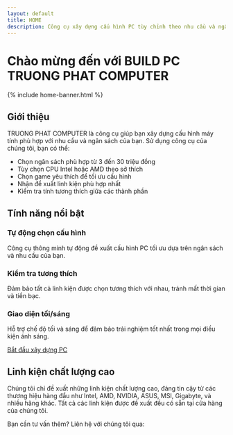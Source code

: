 ```yaml
---
layout: default
title: HOME
description: Công cụ xây dựng cấu hình PC tùy chỉnh theo nhu cầu và ngân sách - Truong Phat Computer
---
```


# Chào mừng đến với BUILD PC TRUONG PHAT COMPUTER

{% include home-banner.html %}

## Giới thiệu

TRUONG PHAT COMPUTER là công cụ giúp bạn xây dựng cấu hình máy tính phù hợp với nhu cầu và ngân sách của bạn. Sử dụng công cụ của chúng tôi, bạn có thể:

- Chọn ngân sách phù hợp từ 3 đến 30 triệu đồng
- Tùy chọn CPU Intel hoặc AMD theo sở thích
- Chọn game yêu thích để tối ưu cấu hình
- Nhận đề xuất linh kiện phù hợp nhất
- Kiểm tra tính tương thích giữa các thành phần

## Tính năng nổi bật

<div class="grid grid-cols-1 md:grid-cols-3 gap-4 my-6">
  <div class="feature-card bg-primary-50 dark:bg-gray-700 p-4 rounded-lg shadow-md">
    <h3 class="text-xl font-bold mb-2 text-primary-600 dark:text-primary-400">
      <i class="fas fa-bolt mr-2"></i>Tự động chọn cấu hình
    </h3>
    <p>Công cụ thông minh tự động đề xuất cấu hình PC tối ưu dựa trên ngân sách và nhu cầu của bạn.</p>
  </div>
  
  <div class="feature-card bg-primary-50 dark:bg-gray-700 p-4 rounded-lg shadow-md">
    <h3 class="text-xl font-bold mb-2 text-primary-600 dark:text-primary-400">
      <i class="fas fa-check-circle mr-2"></i>Kiểm tra tương thích
    </h3>
    <p>Đảm bảo tất cả linh kiện được chọn tương thích với nhau, tránh mất thời gian và tiền bạc.</p>
  </div>
  
  <div class="feature-card bg-primary-50 dark:bg-gray-700 p-4 rounded-lg shadow-md">
    <h3 class="text-xl font-bold mb-2 text-primary-600 dark:text-primary-400">
      <i class="fas fa-moon mr-2"></i>Giao diện tối/sáng
    </h3>
    <p>Hỗ trợ chế độ tối và sáng để đảm bảo trải nghiệm tốt nhất trong mọi điều kiện ánh sáng.</p>
  </div>
</div>

<div class="text-center my-10">
  <a href="/app" class="btn-primary bg-secondary-500 hover:bg-secondary-600 text-white py-3 px-8 rounded-lg shadow-lg transition duration-300 inline-flex items-center text-lg">
    <i class="fas fa-desktop mr-2"></i>
    Bắt đầu xây dựng PC
  </a>
</div>

## Linh kiện chất lượng cao

Chúng tôi chỉ đề xuất những linh kiện chất lượng cao, đáng tin cậy từ các thương hiệu hàng đầu như Intel, AMD, NVIDIA, ASUS, MSI, Gigabyte, và nhiều hãng khác. Tất cả các linh kiện được đề xuất đều có sẵn tại cửa hàng của chúng tôi.

<div class="text-center mt-8 mb-4">
  <p class="text-gray-600 dark:text-gray-400 text-lg">Bạn cần tư vấn thêm? Liên hệ với chúng tôi qua:</p>
  
  <div class="flex justify-center space-x-4 mt-4">
    <a href="https://zalo.me/0836768597" class="text-blue-500 hover:text-blue-700">
      <i class="fab fa-facebook-messenger text-3xl"></i>
    </a>
    <a href="tel:0836768597" class="text-green-500 hover:text-green-700">
      <i class="fas fa-phone-alt text-3xl"></i>
    </a>
    <a href="https://www.facebook.com/tpcom.hb" class="text-blue-600 hover:text-blue-800">
      <i class="fab fa-facebook text-3xl"></i>
    </a>
  </div>
</div> 